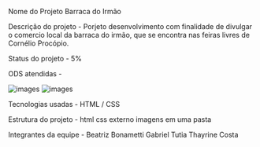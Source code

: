 Nome do Projeto Barraca do Irmão

Descrição do projeto - Porjeto desenvolvimento com finalidade de divulgar o comercio local da barraca do irmão, que se encontra nas feiras livres de Cornélio Procópio.

Status do projeto - 5%

ODS atendidas - 


![images](https://github.com/user-attachments/assets/31ec9841-1e71-4e45-92a9-9583638ac813) ![images](https://github.com/user-attachments/assets/53bb2ec3-cd79-4009-b904-603e39ef6183)

Tecnologias usadas - HTML / CSS

Estrutura do projeto -
html 
css externo 
imagens em uma pasta

Integrantes da equipe - 
Beatriz Bonametti
Gabriel Tutia
Thayrine Costa

